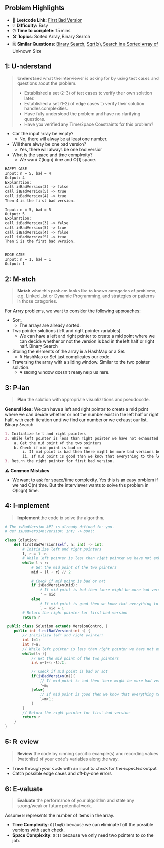 ## Problem Highlights

* 🔗 **Leetcode Link:** [First Bad Version](https://leetcode.com/problems/first-bad-version/)
* 💡 **Difficulty:** Easy
* ⏰ **Time to complete**: 15 mins
* 🛠️ **Topics**: Sorted Array, Binary Search 
* 🗒️ **Similar Questions**: [Binary Search](https://leetcode.com/problems/binary-search/), [Sqrt(x)](https://leetcode.com/problems/sqrtx/), [Search in a Sorted Array of Unknown Size](https://leetcode.com/problems/search-in-a-sorted-array-of-unknown-size/)
    
## 1: U-nderstand
 
> **Understand** what the interviewer is asking for by using test cases and questions about the problem.
> 
> - Established a set (2-3) of test cases to verify their own solution later.
> - Established a set (1-2) of edge cases to verify their solution handles complexities.
> - Have fully understood the problem and have no clarifying questions.
> - Have you verified any Time/Space Constraints for this problem?

- Can the input array be empty?
    - No, there will alway be at least one number.
- Will there alway be one bad version?
    - Yes, there will always be one bad version
- What is the space and time complexity?
    - We want O(logn) time and O(1) space. 


```markdown
HAPPY CASE
Input: n = 5, bad = 4
Output: 4
Explanation:
call isBadVersion(3) -> false
call isBadVersion(5) -> true
call isBadVersion(4) -> true
Then 4 is the first bad version.

Input: n = 5, bad = 5
Output: 5
Explanation:
call isBadVersion(3) -> false
call isBadVersion(5) -> true
call isBadVersion(4) -> false
call isBadVersion(5) -> true
Then 5 is the first bad version.


EDGE CASE
Input: n = 1, bad = 1
Output: 1
```   
    
## 2: M-atch

<!-- See https://docs.google.com/document/d/1hYT1hoOJ6pFIt8A5q-PIZmYP7pB4WqlzyUJgFx9x2mY/edit#heading=h.ya2de4n4zsds for list of algorithms based on question type-->

> **Match** what this problem looks like to known categories of problems, e.g. Linked List or Dynamic Programming, and strategies or patterns in those categories.

For Array problems, we want to consider the following approaches:

- Sort. 
    - The arrays are already sorted.
- Two pointer solutions (left and right pointer variables). 
    - We can have a left and right pointer to create a mid point where we can decide whether or not the version is bad in the left half or right half. Binary Search
- Storing the elements of the array in a HashMap or a Set. 
    - A HashMap or Set just complicates our code.
- Traversing the array with a sliding window. Similar to the two pointer solution. 
    - A sliding window doesn't really help us here.

## 3: P-lan

> **Plan** the solution with appropriate visualizations and pseudocode.

**General Idea:** We can have a left and right pointer to create a mid point where we can decide whether or not the number exist in the left half or right half, with each iteration until we find our number or we exhaust our list. Binary Search


```markdown
1. Initialize left and right pointers
2. While left pointer is less than right pointer we have not exhausted the versions
    a. Get the mid point of the two pointers 
    b. Check if mid point is bad or not
        i. If mid point is bad then there might be more bad versions before it, shift right pointer and check for earlier bad version.
        ii. If mid point is good then we know that everything to the left is good, shift left pointer to check for bad version in right half
3. Return the right pointer for first bad version. 
```

**⚠️ Common Mistakes**

* We want to ask for space/time complexity. Yes this is an easy problem if we had O(n) time. But the interviewer wants to solve this problem in O(logn) time.

## 4: I-mplement

> **Implement** the code to solve the algorithm.

```python
# The isBadVersion API is already defined for you.
# def isBadVersion(version: int) -> bool:

class Solution:
    def firstBadVersion(self, n: int) -> int:
        # Initialize left and right pointers
        l, r = 1, n
        # While left pointer is less than right pointer we have not exhausted the versions
        while l < r:
            # Get the mid point of the two pointers
            mid = (l + r) // 2

            # Check if mid point is bad or not
            if isBadVersion(mid):
                # If mid point is bad then there might be more bad versions before it, shift right pointer and check for earlier bad version.
                r = mid
            else:
                # If mid point is good then we know that everything to the left is good, shift left pointer to check for bad version in right half
                l = mid + 1
        # Return the right pointer for first bad version
        return r
```
```java
 public class Solution extends VersionControl {
    public int firstBadVersion(int n) {
        // Initialize left and right pointers
        int l=1;
        int r=n;
        // While left pointer is less than right pointer we have not exhausted the versions
        while(l<r){
            // Get the mid point of the two pointers
            int m=l+(r-l)/2;

            // Check if mid point is bad or not
            if(isBadVersion(m)){
                // If mid point is bad then there might be more bad versions before it, shift right pointer and check for earlier bad version.
                r=m;
            }else{
                // If mid point is good then we know that everything to the left is good, shift left pointer to check for bad version in right half
                l=m+1;
            }
        }
        // Return the right pointer for first bad version
        return r;
    }
}
```
    
## 5: R-eview

> **Review** the code by running specific example(s) and recording values (watchlist) of your code's variables along the way.

- Trace through your code with an input to check for the expected output
- Catch possible edge cases and off-by-one errors

## 6: E-valuate

> **Evaluate** the performance of your algorithm and state any strong/weak or future potential work.

Assume `N` represents the number of items in the array.

* **Time Complexity**: `O(logN)` because we can eliminate half the possible versions with each check.
* **Space Complexity**: `O(1)` because we only need two pointers to do the job.